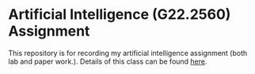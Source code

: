 # Artificial Intelligence (G22.2560) Assignment

This repository is for recording my artificial intelligence assignment (both lab and paper work.). Details of this class can be found [here](http://cs.nyu.edu/courses/fall15/CSCI-GA.2560-001/).